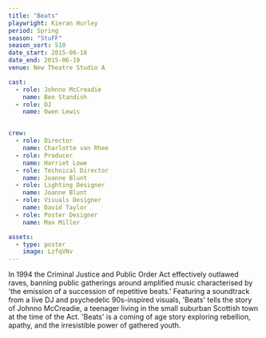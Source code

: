 ```yaml
---
title: "Beats"
playwright: Kieran Hurley
period: Spring
season: "StuFF"
season_sort: 510
date_start: 2015-06-18
date_end: 2015-06-19
venue: New Theatre Studio A

cast:
  - role: Johnno McCreadie
    name: Ben Standish
  - role: DJ
    name: Owen Lewis


crew:
  - role: Director
    name: Charlotte van Rhee
  - role: Producer
    name: Harriet Lowe
  - role: Technical Director
    name: Joanne Blunt
  - role: Lighting Designer
    name: Joanne Blunt
  - role: Visuals Designer
    name: David Taylor
  - role: Poster Designer
    name: Max Miller

assets:
  - type: poster
    image: LzfqVNv
---
```


In 1994 the Criminal Justice and Public Order Act effectively outlawed raves, banning public gatherings around amplified music characterised by 'the emission of a succession of repetitive beats.' Featuring a soundtrack from a live DJ and psychedelic 90s-inspired visuals, 'Beats' tells the story of Johnno McCreadie, a teenager living in the small suburban Scottish town at the time of the Act. 'Beats' is a coming of age story exploring rebellion, apathy, and the irresistible power of gathered youth.
